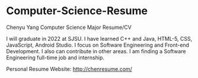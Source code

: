 # Computer-Science-Resume
Chenyu Yang Computer Science Major Resume/CV

I will graduate in 2022 at SJSU. I have learned C++ and Java, HTML-5, CSS, JavaScript, Android Studio. I focus on Software Engineering and Front-end Development. I also can contribute in other areas. I am finding a Software Engineering full-time job and internship.

Personal Resume Website: http://chenresume.com/
